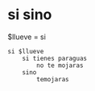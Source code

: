# si sino


$llueve = si

```
si $llueve
    si tienes paraguas
        no te mojaras
    sino
        temojaras

```
    

